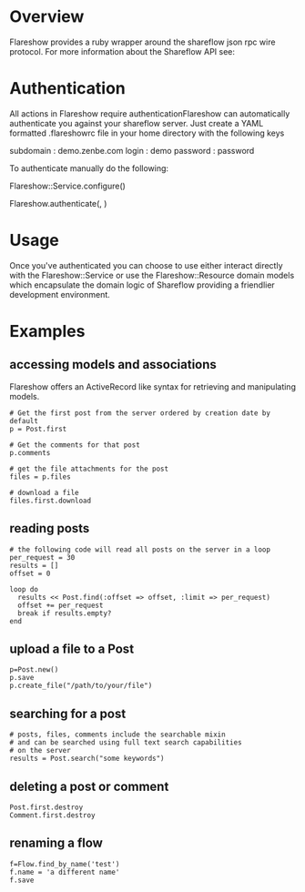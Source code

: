 Overview
========

Flareshow provides a ruby wrapper around the shareflow json rpc wire protocol.  For more information about the Shareflow API see:
<Shareflow API Docs Link>
   
Authentication
==============
   
All actions in Flareshow require authenticationFlareshow can automatically authenticate you against your shareflow server.  Just create a YAML formatted .flareshowrc file in your home directory with the following keys

subdomain : demo.zenbe.com
login     : demo
password  : password

To authenticate manually do the following:

Flareshow::Service.configure(<subdomain>)

Flareshow.authenticate(<login>, <password>)

Usage
=====

Once you've authenticated you can choose to use either interact directly with the Flareshow::Service or use the Flareshow::Resource domain models which encapsulate the domain logic of Shareflow providing a friendlier development environment.

Examples
========

accessing models and associations
----------------------

Flareshow offers an ActiveRecord like syntax for retrieving and manipulating models.

    # Get the first post from the server ordered by creation date by default
    p = Post.first
    
    # Get the comments for that post
    p.comments
    
    # get the file attachments for the post
    files = p.files
    
    # download a file
    files.first.download


reading posts
-------------

    # the following code will read all posts on the server in a loop
    per_request = 30
    results = []
    offset = 0

    loop do 
      results << Post.find(:offset => offset, :limit => per_request)
      offset += per_request
      break if results.empty?
    end

upload a file to a Post
-----------------------

    p=Post.new()
    p.save
    p.create_file("/path/to/your/file")

searching for a post
--------------------

    # posts, files, comments include the searchable mixin
    # and can be searched using full text search capabilities
    # on the server
    results = Post.search("some keywords")

deleting a post or comment
--------------------------
    Post.first.destroy
    Comment.first.destroy

renaming a flow
---------------

    f=Flow.find_by_name('test')
    f.name = 'a different name'
    f.save